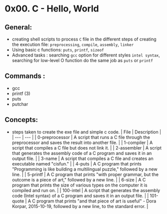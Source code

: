 # 0x00. C - Hello, World
## General: 
- creating shell scripts to process `C` file in the different steps of creating the execution file: `preprocessing`, `compile`, `assembly`, `linker`
- Using basic c functions: `puts`, `printf`, `sizeof`
- Advanced tasks : searching `gcc` option for different styles `intel syntax`, searching for low-level O function do the same job as `puts` or `printf` 
## Commands :
   - gcc
   - printf (3)
   - puts
   - putchar
## Concepts: 
- steps taken to create the exe file and simple c code.
| File | Description |
| --- | --- |
| 0-preprocessor | A script that runs a C file through the preprocessor and saves the result into another file. |
| 1-compiler | A script that compiles a C file but does not link it. |
| 2-assembler | A script that generates the assembly code of a C program and saves it in an output file. |
| 3-name | A script that compiles a C file and creates an executable named "cisfun." |
| 4-puts | A C program that prints "Programming is like building a multilingual puzzle," followed by a new line. |
| 5-printf | A C program that prints "with proper grammar, but the outcome is a piece of art," followed by a new line. |
| 6-size | A C program that prints the size of various types on the computer it is compiled and run on. |
| 100-intel | A script that generates the assembly code (Intel syntax) of a C program and saves it in an output file. |
| 101-quote | A C program that prints "and that piece of art is useful" - Dora Korpar, 2015-10-19, followed by a new line, to the standard error. |
